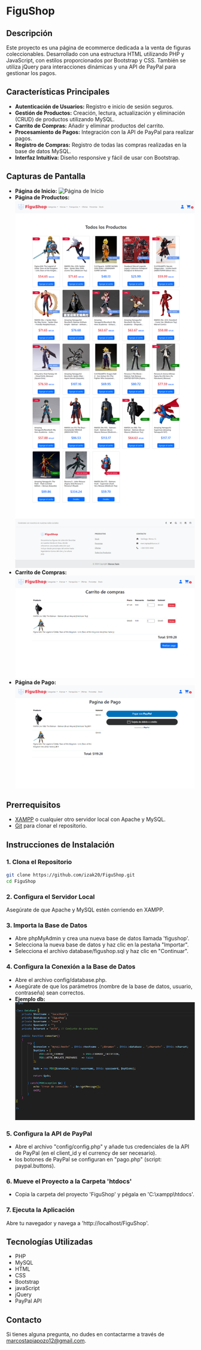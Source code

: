 # FiguShop

## Descripción
Este proyecto es una página de ecommerce dedicada a la venta de figuras coleccionables. Desarrollado con una estructura HTML utilizando PHP y JavaScript, con estilos proporcionados por Bootstrap y CSS. También se utiliza jQuery para interacciones dinámicas y una API de PayPal para gestionar los pagos.

## Características Principales
- **Autenticación de Usuarios:** Registro e inicio de sesión seguros.
- **Gestión de Productos:** Creación, lectura, actualización y eliminación (CRUD) de productos utilizando MySQL.
- **Carrito de Compras:** Añadir y eliminar productos del carrito.
- **Procesamiento de Pagos:** Integración con la API de PayPal para realizar pagos.
- **Registro de Compras:** Registro de todas las compras realizadas en la base de datos MySQL.
- **Interfaz Intuitiva:** Diseño responsive y fácil de usar con Bootstrap.

## Capturas de Pantalla
- **Página de Inicio:**
![Página de Inicio](IMG/home.png)
- **Página de Productos:**
![Página de Productos](IMG/productos.png)
- **Carrito de Compras:**
![Carrito de Compras](IMG/carrito.png)
- **Página de Pago:**
![Página de Pago](IMG/pago.png)

## Prerrequisitos
- [XAMPP](https://www.apachefriends.org/index.html) o cualquier otro servidor local con Apache y MySQL.
- [Git](https://git-scm.com/) para clonar el repositorio.

## Instrucciones de Instalación

### 1. Clona el Repositorio
```bash
git clone https://github.com/izak20/FiguShop.git
cd FiguShop
```
### 2. Configura el Servidor Local
Asegúrate de que Apache y MySQL estén corriendo en XAMPP.

### 3. Importa la Base de Datos
- Abre phpMyAdmin y crea una nueva base de datos llamada 'figushop'.
- Selecciona la nueva base de datos y haz clic en la pestaña "Importar".
- Selecciona el archivo database/figushop.sql y haz clic en "Continuar".
  
### 4. Configura la Conexión a la Base de Datos
- Abre el archivo config/database.php.
- Asegúrate de que los parámetros (nombre de la base de datos, usuario, contraseña) sean correctos.
- **Ejemplo db:**
![Página de Pago](IMG/database.png)

### 5. Configura la API de PayPal
- Abre el archivo "config/config.php" y añade tus credenciales de la API de PayPal (en el client_id y el currency de ser necesario).
- los botones de PayPal se configuran en "pago.php" (script: paypal.buttons).
  
### 6. Mueve el Proyecto a la Carpeta 'htdocs'
- Copia la carpeta del proyecto 'FiguShop' y pégala en 'C:\xampp\htdocs'.
  
### 7. Ejecuta la Aplicación
Abre tu navegador y navega a 'http://localhost/FiguShop'.

## Tecnologías Utilizadas
- PHP
- MySQL
- HTML
- CSS
- Bootstrap
- javaScript
- jQuery
- PayPal API
  
## Contacto
Si tienes alguna pregunta, no dudes en contactarme a través de marcostapiapozo12@gmail.com.
